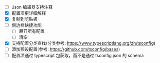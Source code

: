 - [ ] Json 编辑器支持注释
- [x] 配置项更详细解释
- [x] 复制到剪贴板
- [ ] 侧边栏快捷功能
  - [ ] 展开所有配置
  - [ ] 清空
- [x] 支持配置分类查找(分类参考: https://www.typescriptlang.org/zh/tsconfig)
- [ ] 添加预设配置(参考: https://github.com/tsconfig/bases)
- [ ] 配置项通过 typescript 包获取，而不是通过 tsconfig.json 的 schema
